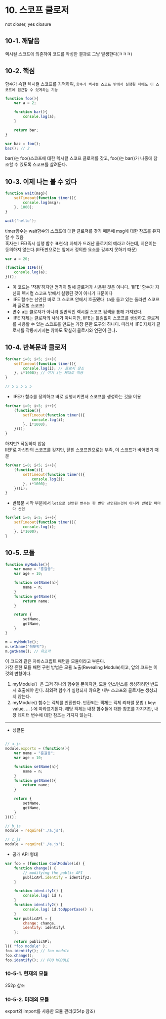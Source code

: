 # 10. 스코프 클로저
not closer, yes closure

## 10-1. 깨달음
렉시컬 스코프에 의존하여 코드를 작성한 결과로 그냥 발생한다(ㅋㅋㅋ)

## 10-2. 핵심
함수가 속한 렉시컬 스코프를 기억하여, `함수가 렉시컬 스코프 밖에서 실행될 때에도 이 스코프에 접근할 수 있게하는 기능`

```javascript
function foo(){
    var a = 2;

    function bar(){
        console.log(a);
    }

    return bar;
}

var baz = foo();
baz(); // 2
```

bar()는 foo()스코프에 대한 렉시컬 스코프 클로저를 갖고, foo()는 bar()가 나중에 참조할 수 있도록 스코프를 살려둔다.

## 10-3. 이제 나는 볼 수 있다

```javascript
function wait(msg){
    setTimeout(function timer(){
        console.log(msg);
    }, 1000);
}

wait('hello');
```
timer함수는 wait함수의 스코프에 대한 클로저를 갖기 때문에 msg에 대한 참조를 유지할 수 있음<br>
혹자는 IIFE(즉시 실행 함수 표현식) 자체가 드러난 클로저의 예라고 하는데, 지은이는 동의하지 않는다.(IIFE만으로는 앞에서 정의한 요소를 갖추지 못하기 때문)

```javascript
var a = 20;

(function IIFE(){
    console.log(a);
})();
```

* 이 코드는 '작동'하지만 엄격히 말해 클로저가 사용된 것은 아니다. 'IIFE' 함수가 자신의 렉시컬 스코프 밖에서 실행된 것이 아니기 때문이다
* IIFE 함수는 선언된 바로 그 스코프 안에서 호출됐다（a를 들고 있는 둘러싼 스코프와 글로벌 스코프）
* 변수 a는 클로저가 아니라 일반적인 렉시컬 스코프 검색을 통해 가져왔다.
* IIFE 자체는 클로저의 사례가 아니지만, IIFE는 틀림없이 스코프를 생성하고 클로저를 사용할 수 있는 스코프를 만드는 가장 흔한 도구의 하나다. 따라서 IIFE 자체가 클로저를 작동시키지는 않아도 확실히 클로저와 연관이 깊다．

## 10-4. 반복문과 클로저

```javascript
for(var i=0; i<5; i++){
    setTimeout(function timer(){
        console.log(i); // 클로저 참조
    }, i*1000); // 여기 i는 제대로 적용
}

// 5 5 5 5 5
```

* IIFE가 함수를 정의하고 바로 실행시키면서 스코프를 생성하는 것을 이용
```javascript
for(var i=0; i<5; i++){
    (function(){
        setTimeout(function timer(){
            console.log(i);
        }, i*1000);
    })();
}
```
하지만? 작동하지 않음<br>
IIEF로 자신만의 스코프를 갖지만, 닫힌 스코프만으로는 부족, 이 스코프가 비어있기 때문

```javascript
for(var i=0; i<5; i++){
    (function(i){
        setTimeout(function timer(){
            console.log(i);
        }, i*1000);
    })(i);
}
```

* 반복문 시작 부분에서 `let으로 선언된 변수는 한 번만 선언되는것이 아니라 반복할 때마다 선언`
```javascript
for(let i=0; i<5; i++){
    setTimeout(function timer(){
        console.log(i);
    }, i*1000);
}
```

## 10-5. 모듈

```javascript
function myModule(){
    var name = "홍길동";
    var age = 10;

    function setName(n){
        name = n;
    }
    function getName(){
        return name;
    }

    return {
        setName,
        getName,
    }
}

m = myModule();
m.setName("윾또막");
m.getName(); // 윾또막
```

이 코드와 같은 자바스크립트 패턴을 모듈이라고 부른다.<br>
가장 흔한 모듈 패턴 구현 방법은 모듈 노출(Revealing Module)이고, 앞의 코드는 이것의 변형이다.

1.  myModule(）은 그저 하나의 함수일 뿐이지만, 모듈 인스턴스를 생성하려면 반드시 호출해야 한다. 최외곽 함수가 실행되지 않으면 내부 스코프와 클로저는 생성되지 않는다.
2.  myModule() 함수는 객체를 반환한다. 반환되는 객체는 객체 리터럴 문법 { key: value, ... ｝에 따라표기된다. 해당 객체는 내장 함수들에 대한 참조를 가지지만, 내장 데이터 변수에 대한 참조는 가지지 않는다.<br>
<hr>

* 싱글톤
```javascript

// a.js
module.exports = (function(){
    var name = "홍길동";
    var age = 10;

    function setName(n){
        name = n;
    }
    function getName(){
        return name;
    }

    return {
        setName,
        getName,
    }
})();

// b.js
module = require('./a.js');

// c.js
module = require('./a.js');
```

* 공개 API 형태
```javascript
var foo = (function CoolModule(id) {
    function change() {
        // modifying the public API
        publicAPl.identify = identify2;
    }

    function identify1() {
        console.log( id );
    }
    function identify2() {
        console.log( id.toUpperCase() );
    }
    var publicAPl = {
        change: change,
        identify: identifyl
    };
    
    return publicAPl;
})( "foo module" );
foo.identify(); // foo module
foo.change();
foo.identify(); // FOO MODULE 
```

### 10-5-1. 현재의 모듈

252p 참조

### 10-5-2. 미래의 모듈

export와 import를 사용한 모듈 관리(254p 참조)
